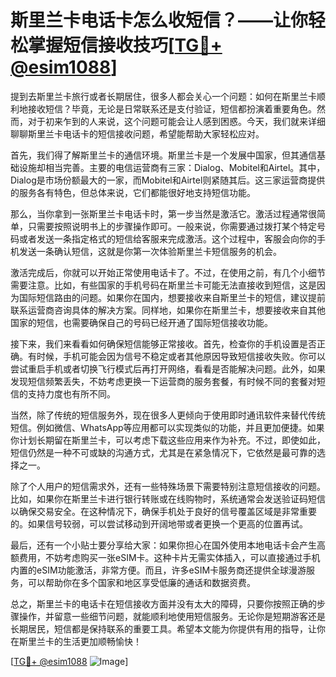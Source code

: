 # 斯里兰卡电话卡怎么收短信？——让你轻松掌握短信接收技巧[[TG💪+ @esim1088](https://t.me/s/esim1088)]

提到去斯里兰卡旅行或者长期居住，很多人都会关心一个问题：如何在斯里兰卡顺利地接收短信？毕竟，无论是日常联系还是支付验证，短信都扮演着重要角色。然而，对于初来乍到的人来说，这个问题可能会让人感到困惑。今天，我们就来详细聊聊斯里兰卡电话卡的短信接收问题，希望能帮助大家轻松应对。

首先，我们得了解斯里兰卡的通信环境。斯里兰卡是一个发展中国家，但其通信基础设施却相当完善。主要的电信运营商有三家：Dialog、Mobitel和Airtel。其中，Dialog是市场份额最大的一家，而Mobitel和Airtel则紧随其后。这三家运营商提供的服务各有特色，但总体来说，它们都能很好地支持短信功能。

那么，当你拿到一张斯里兰卡电话卡时，第一步当然是激活它。激活过程通常很简单，只需要按照说明书上的步骤操作即可。一般来说，你需要通过拨打某个特定号码或者发送一条指定格式的短信给客服来完成激活。这个过程中，客服会向你的手机发送一条确认短信，这就是你第一次体验斯里兰卡短信服务的机会。

激活完成后，你就可以开始正常使用电话卡了。不过，在使用之前，有几个小细节需要注意。比如，有些国家的手机号码在斯里兰卡可能无法直接收到短信，这是因为国际短信路由的问题。如果你在国内，想要接收来自斯里兰卡的短信，建议提前联系运营商咨询具体的解决方案。同样地，如果你在斯里兰卡，想要接收来自其他国家的短信，也需要确保自己的号码已经开通了国际短信接收功能。

接下来，我们来看看如何确保短信能够正常接收。首先，检查你的手机设置是否正确。有时候，手机可能会因为信号不稳定或者其他原因导致短信接收失败。你可以尝试重启手机或者切换飞行模式后再打开网络，看看是否能解决问题。此外，如果发现短信频繁丢失，不妨考虑更换一下运营商的服务套餐，有时候不同的套餐对短信的支持力度也有所不同。

当然，除了传统的短信服务外，现在很多人更倾向于使用即时通讯软件来替代传统短信。例如微信、WhatsApp等应用都可以实现类似的功能，并且更加便捷。如果你计划长期留在斯里兰卡，可以考虑下载这些应用来作为补充。不过，即使如此，短信仍然是一种不可或缺的沟通方式，尤其是在紧急情况下，它依然是最可靠的选择之一。

除了个人用户的短信需求外，还有一些特殊场景下需要特别注意短信接收的问题。比如，如果你在斯里兰卡进行银行转账或在线购物时，系统通常会发送验证码短信以确保交易安全。在这种情况下，确保手机处于良好的信号覆盖区域是非常重要的。如果信号较弱，可以尝试移动到开阔地带或者更换一个更高的位置再试。

最后，还有一个小贴士要分享给大家：如果你担心在国外使用本地电话卡会产生高额费用，不妨考虑购买一张eSIM卡。这种卡片无需实体插入，可以直接通过手机内置的eSIM功能激活，非常方便。而且，许多eSIM卡服务商还提供全球漫游服务，可以帮助你在多个国家和地区享受低廉的通话和数据资费。

总之，斯里兰卡的电话卡在短信接收方面并没有太大的障碍，只要你按照正确的步骤操作，并留意一些细节问题，就能顺利地使用短信服务。无论你是短期游客还是长期居民，短信都是保持联系的重要工具。希望本文能为你提供有用的指导，让你在斯里兰卡的生活更加顺畅愉快！

[[TG💪+ @esim1088](https://t.me/s/esim1088) ![Image](https://i.postimg.cc/4NQfJmqS/Snipaste-2025-05-13-00-14-12.png)]